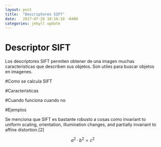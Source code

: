 ```yaml
---
layout: post
title:  "Descriptores SIFT"
date:   2017-07-26 18:16:10 -0400
categories: jekyll update
---
```

# Descriptor SIFT
Los descriptores SIFT permiten obtener de una imagen muchas caracteristicas que describen sus objetos. Son utiles para buscar objetos en imagenes.

#Como se calcula SIFT

#Caracteristicas

#Cuando funciona cuando no

#Ejemplos

Se menciona que SIFT es bastante robusto a cosas como 
invariant to uniform scaling, orientation, illumination changes, and partially invariant to affine distortion.[2]


$$a^2 \cdot b^2 = c^2$$
